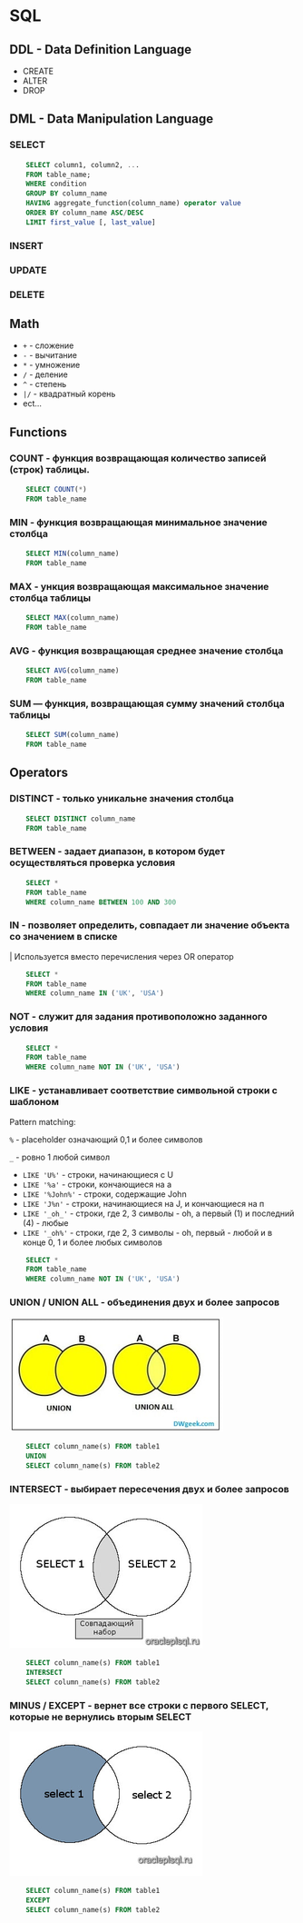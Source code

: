 # SQL

## DDL - Data Definition Language

* CREATE
* ALTER
* DROP


## DML - Data Manipulation Language

### SELECT
```sql
    SELECT column1, column2, ...
    FROM table_name;
    WHERE condition
    GROUP BY column_name
    HAVING aggregate_function(column_name) operator value
    ORDER BY column_name ASC/DESC
    LIMIT first_value [, last_value]
```

### INSERT

### UPDATE

### DELETE

## Math

* `+` - сложение
* `-` - вычитание 
* `*` - умножение 
* `/` - деление 
* `^` - степень 
* `|/` - квадратный корень
* ect...

## Functions

### COUNT - функция возвращающая количество записей (строк) таблицы.
```sql
    SELECT COUNT(*)
    FROM table_name
```

### MIN - функция возвращающая минимальное значение столбца
```sql
    SELECT MIN(column_name)
    FROM table_name
```

### MAX - ункция возвращающая максимальное значение столбца таблицы
```sql
    SELECT MAX(column_name)
    FROM table_name
```

### AVG - функция возвращающая среднее значение столбца
```sql
    SELECT AVG(column_name)
    FROM table_name
```

### SUM — функция, возвращающая сумму значений столбца таблицы
```sql
    SELECT SUM(column_name)
    FROM table_name
```


## Operators

### DISTINCT - только уникальне значения столбца
```sql
    SELECT DISTINCT column_name 
    FROM table_name
```

### BETWEEN - задает диапазон, в котором будет осуществляться проверка условия
```sql
    SELECT *
    FROM table_name
    WHERE column_name BETWEEN 100 AND 300
```

### IN - позволяет определить, совпадает ли значение объекта со значением в списке
| Используется вместо перечисления через OR оператор
```sql
    SELECT *
    FROM table_name
    WHERE column_name IN ('UK', 'USA')
```

### NOT - служит для задания противоположно заданного условия
```sql
    SELECT *
    FROM table_name
    WHERE column_name NOT IN ('UK', 'USA')
```

### LIKE - устанавливает соответствие символьной строки с шаблоном

Pattern matching:

`%` - placeholder означающий 0,1 и более символов

`_` - ровно 1 любой символ

* `LIKE 'U%'` - строки, начинающиеся с U
* `LIKE '%a'` - строки, кончающиеся на а
* `LIKE '%John%'` - строки, содержащие John
* `LIKE 'J%n'` - строки, начинающиеся на J, и кончающиеся на п
* `LIKE '_oh_'` - строки, где 2, 3 символы - oh, а первый (1) и последний (4) - любые
* `LIKE '_oh%'` - строки, где 2, 3 символы - oh, первый - любой и в конце 0, 1 и более любых символов

```sql
    SELECT *
    FROM table_name
    WHERE column_name NOT IN ('UK', 'USA')
```

### UNION / UNION ALL - объединения двух и более запросов
![Union](./images/sql/union.png)
```sql
    SELECT column_name(s) FROM table1
    UNION
    SELECT column_name(s) FROM table2
```

### INTERSECT - выбирает пересечения двух и более запросов
![Intersect](./images/sql/intersect.png)
```sql
    SELECT column_name(s) FROM table1
    INTERSECT
    SELECT column_name(s) FROM table2
```

### MINUS / EXCEPT - вернет все строки с первого SELECT, которые не вернулись вторым SELECT
![Except](./images/sql/except.png)
```sql
    SELECT column_name(s) FROM table1
    EXCEPT
    SELECT column_name(s) FROM table2
```